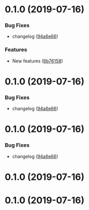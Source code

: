 # 0.1.0 (2019-07-16)


### Bug Fixes

* changelog ([94a6e66](https://github.com/liujjxi/testvue/commit/94a6e66))


### Features

* New features ([6b76158](https://github.com/liujjxi/testvue/commit/6b76158))



# 0.1.0 (2019-07-16)


### Bug Fixes

* changelog ([94a6e66](https://github.com/liujjxi/testvue/commit/94a6e66))



# 0.1.0 (2019-07-16)


### Bug Fixes

* changelog ([94a6e66](https://github.com/liujjxi/testvue/commit/94a6e66))



# 0.1.0 (2019-07-16)



# 0.1.0 (2019-07-16)



